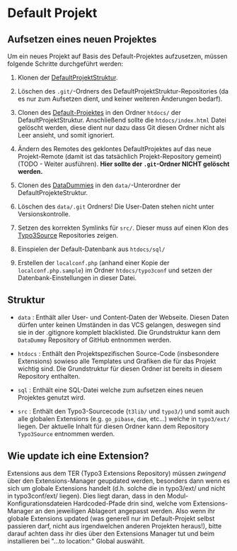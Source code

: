 # Default Projekt

## Aufsetzen eines neuen Projektes

Um ein neues Projekt auf Basis des Default-Projektes aufzusetzen, müssen folgende
Schritte durchgeführt werden:

1. Klonen der [DefaultProjektStruktur](https://github.com/gosign-media/DefaultProjektStruktur).

2. Löschen des `.git/`-Ordners des DefaultProjektStruktur-Repositories (da es nur zum Aufsetzen dient, und keiner weiteren Änderungen bedarf).

3. Clonen des [Default-Projektes](https://github.com/gosign-media/DefaultProjekt) in den Ordner `htdocs/` der DefaultProjektStruktur. Anschließend sollte die `htdocs/index.html` Datei gelöscht werden, diese dient nur dazu dass Git diesen Ordner nicht als Leer ansieht, und somit ignoriert.

4. Ändern des Remotes des geklontes DefaultProjektes auf das neue Projekt-Remote (damit ist das tatsächlich Projekt-Repository gemeint) (TODO - Weiter ausführen). **Hier sollte der `.git`-Ordner NICHT gelöscht werden.**

5. Clonen des [DataDummies](https://github.com/gosign-media/DataDummy) in den `data/`-Unterordner der DefaultProjekteStruktur.

6. Löschen des `data/.git` Ordners! Die User-Daten stehen nicht unter Versionskontrolle.

7. Setzen des korrekten Symlinks für `src/`. Dieser muss auf einen Klon des [Typo3Source](https://github.com/gosign-media/Typo3Source) Repositories zeigen.

8. Einspielen der Default-Datenbank aus `htdocs/sql/`

9. Erstellen der `localconf.php` (anhand einer Kopie der `localconf.php.sample`) im Ordner `htdocs/typo3conf` und setzen der Datenbank-Einstellungen in dieser Datei.


## Struktur

* `data` : Enthält aller User- und Content-Daten der Webseite. Diesen Daten dürfen unter keinen Umständen in das VCS gelangen, deswegen sind sie in der .gitignore komplett blacklisted. Die Grundstruktur kann dem `DataDummy` Repository of GitHub entnommen werden.

* `htdocs` : Enthält den Projektspezifischen Source-Code (insbesondere Extensions) sowieso alle Templates und Grafiken die für das Projekt wichtig sind. Die Grundstruktur für diesen Ordner ist bereits in diesem Repository enthalten.

* `sql` : Enthält eine SQL-Datei welche zum aufsetzen eines neuen Projektes genutzt wird.

* `src` : Enthält den Typo3-Sourcecode (`t3lib/` und `typo3/`) und somit auch alle globalen Extensions (e.g. `go_pibase`, `dam`, etc...) welche in `typo3/ext/` liegen. Der aktuelle Inhalt für diesen Ordner kann dem Repository `Typo3Source` entnommen werden.


## Wie update ich eine Extension?

Extensions aus dem TER (Typo3 Extensions Repository) müssen *zwingend* über den Extensions-Manager geupdated werden, besonders dann wenn es sich um globale Extensions handelt (d.h. solche die in typo3/ext/ und nicht in typo3conf/ext/ liegen). Dies liegt daran, dass in den Modul-Konfigurationsdateien Hardcoded-Pfade drin sind, welche
vom Extensions-Manager an den jeweiligen Ablageort angepasst werden. Also wenn ihr globale Extensions updated (was generell nur im Default-Projekt selbst passieren darf, nicht aus irgendwelchen anderen Projekten heraus!), bitte darauf achten dass ihr dies über den Extensions Manager tut und beim installieren bei "...to location:" Global auswählt.